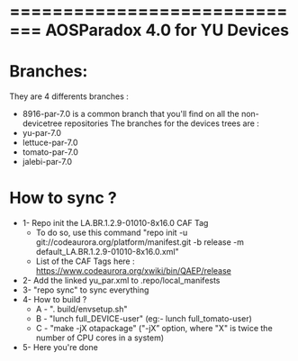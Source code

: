 =============================
AOSParadox 4.0 for YU Devices
=============================

Branches:
=========
They are 4 differents branches :
- 8916-par-7.0 is a common branch that you'll find on all the non-devicetree repositories
The branches for the devices trees are :
- yu-par-7.0
- lettuce-par-7.0
- tomato-par-7.0
- jalebi-par-7.0

How to sync ?
=============
- 1- Repo init the LA.BR.1.2.9-01010-8x16.0  CAF Tag
	- To do so, use this command "repo init -u git://codeaurora.org/platform/manifest.git -b release -m default_LA.BR.1.2.9-01010-8x16.0.xml"
	- List of the CAF Tags here : https://www.codeaurora.org/xwiki/bin/QAEP/release
- 2- Add the linked yu_par.xml to .repo/local_manifests
- 3- "repo sync" to sync everything
- 4- How to build ?
	- A - ". build/envsetup.sh"
	- B - "lunch full_DEVICE-user" (eg:- lunch full_tomato-user)
	- C - "make -jX otapackage" ("-jX” option, where "X" is twice the number of CPU cores in a system)
- 5- Here you're done
